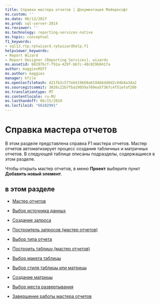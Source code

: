 ```yaml
---
title: Справка мастера отчетов | Документация Майкрософт
ms.custom: ''
ms.date: 06/13/2017
ms.prod: sql-server-2014
ms.reviewer: ''
ms.technology: reporting-services-native
ms.topic: conceptual
f1_keywords:
- sql12.rtp.rptwizard.rptwizardhelp.f1
helpviewer_keywords:
- Report Wizard
- Report Designer [Reporting Services], wizards
ms.assetid: 68287bcf-f91a-429f-bb7c-48c029b041fa
author: maggiesMSFT
ms.author: maggies
manager: kfile
ms.openlocfilehash: d21fb2c577e6419668a619466dd0d2c94b4a3da2
ms.sourcegitcommit: 3026c22b7fba19059a769ea5f367c4f51efaf286
ms.translationtype: MT
ms.contentlocale: ru-RU
ms.lasthandoff: 06/15/2019
ms.locfileid: "66102991"
---
```

# <a name="report-wizard-help"></a>Справка мастера отчетов
  В этом разделе представлена справка F1 мастера отчетов. Мастер отчетов автоматизирует процесс создания табличных и матричных отчетов. В следующей таблице описаны подразделы, содержащиеся в этом разделе.  
  
 Чтобы открыть мастер отчетов, в меню **Проект** выберите пункт **Добавить новый элемент**.  
  
## <a name="in-this-section"></a>в этом разделе  
  
-   [Мастер отчетов](../../2014/reporting-services/welcome-to-the-report-wizard.md)  
  
-   [Выбор источника данных](../../2014/reporting-services/select-the-data-source.md)  
  
-   [Создание запроса](../../2014/reporting-services/design-the-query.md)  
  
-   [Построитель запросов &#40;мастер отчетов&#41;](../../2014/reporting-services/query-builder-report-wizard.md)  
  
-   [Выбор типа отчета](../../2014/reporting-services/select-the-report-type.md)  
  
-   [Построить таблицу &#40;мастер отчетов&#41;](../../2014/reporting-services/design-the-table-report-wizard.md)  
  
-   [Выбор макета таблицы](../../2014/reporting-services/choose-the-table-layout.md)  
  
-   [Выбор стиля таблицы или матрицы](../../2014/reporting-services/choose-the-table-style-or-choose-the-matrix-style.md)  
  
-   [Создание матрицы](../../2014/reporting-services/design-the-matrix.md)  
  
-   [Выбор места развертывания](../../2014/reporting-services/choose-the-deployment-location.md)  
  
-   [Завершение работы мастера отчетов](../../2014/reporting-services/complete-the-report-wizard.md)  
  
  
